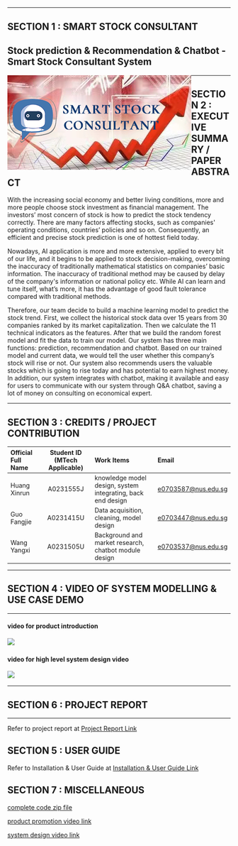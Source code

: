 ##
---

## SECTION 1 : SMART STOCK CONSULTANT
## Stock prediction & Recommendation & Chatbot - Smart Stock Consultant System

<img src="SystemCode/SMART STOCK2.png"
     style="float: left; margin-right: 0px;" />

---

## SECTION 2 : EXECUTIVE SUMMARY / PAPER ABSTRACT
With the increasing social economy and better living conditions, more and more people choose stock investment as financial management. The investors’ most concern of stock is how to predict the stock tendency correctly. There are many factors affecting stocks, such as companies' operating conditions, countries’ policies and so on. Consequently, an efficient and precise stock prediction is one of hottest field today.

Nowadays, AI application is more and more extensive, applied to every bit of our life, and it begins to be applied to stock decision-making, overcoming the inaccuracy of traditionally mathematical statistics on companies’ basic information. The inaccuracy of traditional method may be caused by delay of the company's information or national policy etc. While AI can learn and tune itself, what’s more, it has the advantage of good fault tolerance compared with traditional methods.

Therefore, our team decide to build a machine learning model to predict the stock trend. First, we collect the historical stock data over 15 years from 30 companies ranked by its market capitalization. Then we calculate the 11 technical indicators as the features. After that we build the random forest model and fit the data to train our model. Our system has three main functions: prediction, recommendation and chatbot. Based on our trained model and current data, we would tell the user whether this company’s stock will rise or not. Our system also recommends users the valuable stocks which is going to rise today and has potential to earn highest money. In addition, our system integrates with chatbot, making it available and easy for users to communicate with our system through Q&A chatbot, saving a lot of money on consulting on economical expert.


---

## SECTION 3 : CREDITS / PROJECT CONTRIBUTION

| Official Full Name  | Student ID (MTech Applicable)  | Work Items | Email |
| :------------ |:---------------:| :-----| :-----|
| Huang Xinrun | A0231555J | knowledge model design, system integrating, back end design | e0703587@nus.edu.sg |
| Guo Fangjie | A0231415U | Data acquisition, cleaning, model design| e0703447@nus.edu.sg |
| Wang Yangxi | A0231505U | Background and market research, chatbot module design  | e0703537@nus.edu.sg |

---

## SECTION 4 : VIDEO OF SYSTEM MODELLING & USE CASE DEMO
---
#### video for product introduction
[![](https://res.cloudinary.com/marcomontalbano/image/upload/v1635948685/video_to_markdown/images/youtube--X-UGGQOEmGI-c05b58ac6eb4c4700831b2b3070cd403.jpg)](https://youtu.be/X-UGGQOEmGI "")

#### video for high level system design video
[![](https://res.cloudinary.com/marcomontalbano/image/upload/v1635948706/video_to_markdown/images/youtube--2LVCiU9Jfuk-c05b58ac6eb4c4700831b2b3070cd403.jpg)](https://youtu.be/2LVCiU9Jfuk "")

---
## SECTION 6 : PROJECT REPORT
---
Refer to project report at
[Project Report Link](https://github.com/xinrunhuang/IRS-PM-2021-08-08-ISY5001FT-StockWinner-Smart_Stock_Consultant/blob/main/ProjectReport/IRS-PM-Project_report-2021-08-02-FT-StockWinner-Smart_Stock_Consultant.pdf)


## SECTION 5 : USER GUIDE
Refer to Installation & User Guide at
[Installation & User Guide Link](https://github.com/xinrunhuang/IRS-PM-2021-01-16-IS09PT-GRP-Smart-Stock-Consultant/blob/main/ProjectReport/System%20Installation%20%26%20User%20Guide.pdf)

## SECTION 7 : MISCELLANEOUS

[complete code zip file](https://drive.google.com/file/d/1ep2sh_dNNtpIdCGuZ8vTukZm9RFxO2me/view?usp=sharing)

[product promotion video link](https://youtu.be/X-UGGQOEmGI)

[system design video link](https://youtu.be/2LVCiU9Jfuk)


